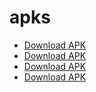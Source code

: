 # apks

- [Download APK](https://github.com/Megagonn/apks/raw/master/app-release.apk) 
- [Download APK](https://github.com/Megagonn/apks/raw/master/fetech.apk) 
- [Download APK](https://github.com/Megagonn/apks/raw/master/greenote.apk) 
- [Download APK](https://github.com/Megagonn/apks/raw/master/naija-user.apk) 
<!-- - [Download APK](https://github.com/Megagonn/apks/raw/master/sparedeck.apk)  -->

